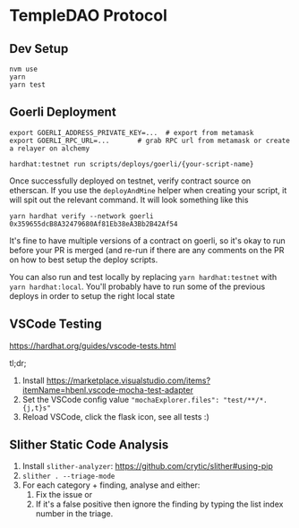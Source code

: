 # TempleDAO Protocol

## Dev Setup
```
nvm use
yarn
yarn test
```


## Goerli Deployment
```
export GOERLI_ADDRESS_PRIVATE_KEY=...  # export from metamask 
export GOERLI_RPC_URL=... 		# grab RPC url from metamask or create a relayer on alchemy

hardhat:testnet run scripts/deploys/goerli/{your-script-name}
```

Once successfully deployed on testnet, verify contract source on etherscan. If you use the `deployAndMine` helper when creating your
script, it will spit out the relevant command. It will look something like this

```
yarn hardhat verify --network goerli 0x359655dcB8A32479680Af81Eb38eA3Bb2B42Af54 
```

It's fine to have multiple versions of a contract on goerli, so it's okay to run before your PR is merged (and re-run if there are any
comments on the PR on how to best setup the deploy scripts.

You can also run and test locally by replacing `yarn hardhat:testnet` with `yarn hardhat:local`. You'll probably have to run some of the previous deploys
in order to setup the right local state


## VSCode Testing

https://hardhat.org/guides/vscode-tests.html

tl;dr;
  1. Install https://marketplace.visualstudio.com/items?itemName=hbenl.vscode-mocha-test-adapter
  2. Set the VSCode config value `"mochaExplorer.files": "test/**/*.{j,t}s"`
  3. Reload VSCode, click the flask icon, see all tests :)

## Slither Static Code Analysis

1. Install `slither-analyzer`: <https://github.com/crytic/slither#using-pip>
2. `slither . --triage-mode`
3. For each category + finding, analyse and either:
   1. Fix the issue or
   2. If it's a false positive then ignore the finding by typing the list index number in the triage.
